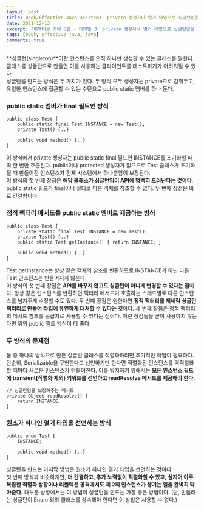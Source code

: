 ```yaml
---
layout: post
title: Book/Effective Java 3E/Item3. private 생성자나 열거 타입으로 싱글턴임을 보증하라
date: 2021-12-13
excerpt: "이펙티브 자바 3판 - 아이템 3. private 생성자나 열거 타입으로 싱글턴임을 보증하라"
tags: [book, effective_java, java]
comments: true
---
```


**싱글턴(singleton)**이란 인스턴스를 오직 하나만 생성할 수 있는 클래스를 말한다.
클래스를 싱글턴으로 만들면 이를 사용하는 클라이언트를 테스트하기가 어려워질 수 있다.  
싱글턴을 만드는 방식은 두 가지가 있다.
두 방식 모두 생성자는 private으로 감춰두고, 유일한 인스턴스에 접근할 수 있는 수단으로 public static 멤버를 하나 둔다.

### public static 멤버가 final 필드인 방식
```
public class Test {
    public static final Test INSTANCE = new Test();
    private Test() {..}
    
    public void method() {..}
}
```
이 방식에서 private 생성자는 public static final 필드인 INSTANCE를 초기화할 때 딱 한 번만 호출된다.
public이나 protected 생성자가 없으므로 Test 클래스가 초기화될 때 만들어진 인스턴스가 전체 시스템에서 하나뿐임이 보장된다.  
이 방식의 첫 번째 장점은 **해당 클래스가 싱글턴임이 API에 명백히 드러난다는 것**이다. 
public static 필드가 final이니 절대로 다른 객체를 참조할 수 없다.
두 번째 장점은 바로 간결함이다.

### 정적 팩터리 메서드를 public static 멤버로 제공하는 방식
```
public class Test {
    private static final Test INSTANCE = new Test();
    private Test() {..}
    public static Test getInstance() { return INSTANCE; }
    
    public void method() {..}
}
```
Test.getInstance는 항상 같은 객체의 참조를 반환하므로 INSTANCE가 아닌 다른 Test 인스턴스는 만들어지지 않는다.  
이 방식의 첫 번째 장점은 **API를 바꾸지 않고도 싱글턴이 아니게 변경할 수 있다는 점**이다. 
항상 같은 인스턴스를 반환하던 팩터리 메서드가 호출하는 스레드별로 다른 인스턴스를 넘겨주게 수정할 수도 있다.
두 번째 장점은 원한다면 **정적 팩터리를 제네릭 싱글턴 팩터리로 만들어 타입에 유연하게 대처할 수 있다는 것**이다.
세 번째 장점은 정적 팩터리의 메서드 참조를 공급자로 사용할 수 있다는 점이다. 
이런 장점들을 굳이 사용하지 않는다면 위의 public 필드 방식이 더 좋다.

### 두 방식의 문제점
둘 중 하나의 방식으로 만든 싱글턴 클래스를 직렬화하려면 추가적인 작업이 필요하다.
단순히, Serializable을 구현한다고 선언하기만 한다면 직렬화된 인스턴스를 역직렬화할 때마다 새로운 인스턴스가 만들어진다.
이를 방지하기 위해서는 **모든 인스턴스 필드에 transient(직렬화 제외) 키워드를 선언하고 readResolve 메서드를 제공해야 한다.**

```
// 싱글턴임을 보장해주는 메서드
private Object readResolve() {
    return INSTANCE;
}
```

### 원소가 하나인 열거 타입을 선언하는 방식
```
public enum Test {
    INSTANCE;
    
    public void method() {..}
}
```
싱글턴을 만드는 마지막 방법은 원소가 하나인 열거 타입을 선언하는 것이다.  
첫 번째 방식과 비슷하지만, **더 간결하고, 추가 노력없이 직렬화할 수 있고, 심지어 아주 복잡한 직렬화 상황이나
리플렉션 공격에서도 제 2의 인스턴스가 생기는 일을 완벽히 막아준다.**
대부분 상황에서는 이 방법이 싱글턴을 만드는 가장 좋은 방법이다.
(단, 만들려는 싱글턴이 Enum 외의 클래스를 상속해야 한다면 이 방법은 사용할 수 없다.)
